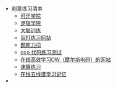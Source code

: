 - 刻意练习清单
	- [可汗学院](https://www.khanacademy.org/math/ap-calculus-bc/bc-limits-new)
	- [逻辑学院](https://brilliant.org/courses/logic-deduction/)
	- [大脑训练](https://www.cognifit.com/cn)
	- [盲打练习网站](https://blog.csdn.net/qq_43827595/article/details/106154147#:~:text=%E6%89%93%E5%AD%97%E6%98%AF%E4%B8%80%E7%A7%8D%E8%82%8C%E8%82%89%E6%80%A7,..._%E7%9B%B2%E6%89%93%E7%BD%91%E7%AB%99)
	- [题库力扣](https://leetcode.cn/problemset/)
	- [cpp 代码练习测试](https://www.w3schools.cn/cpp/exercise.asp?filename=exercise_arrays4)
	- [在线高效学习CW（摩尔斯电码）的网站](https://zhuanlan.zhihu.com/p/592122022)
	- [速算练习](https://calculating-exercise.netlify.app/)
	- [在线五线谱学习记忆](https://5.supfree.net/)
-